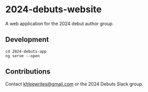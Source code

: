 # 2024-debuts-website
A web application for the 2024 debut author group.

## Development

```
cd 2024-debuts-app
ng serve --open
```

## Contributions

Contact khleewrites@gmail.com or the 2024 Debuts Slack group.
